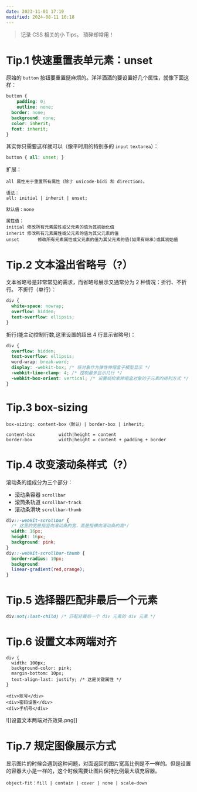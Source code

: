 ```yaml
---
date: 2023-11-01 17:19
modified: 2024-08-11 16:18
---
```


> 记录 CSS 相关的小 Tips。
> 琐碎却常用！
# Tip.1 快速重置表单元素：unset
原始的 `button` 按钮要重置挺麻烦的。洋洋洒洒的要设置好几个属性，就像下面这样：
```css
button {
	padding: 0;
	outline: none;
  border: none;
  background: none;
  color: inherit;
  font: inherit;
}
```
其实你只需要这样就可以（像平时用的特别多的 `input` `textarea`）：
```css
button { all: unset; }
```

扩展：
```
all 属性用于重置所有属性（除了 unicode-bidi 和 direction）。

语法：
all: initial | inherit | unset;

默认值：none

属性值：
initial	修改所有元素属性或父元素的值为其初始化值
inherit	修改所有元素属性或父元素的值为其父元素的值
unset		修改所有元素属性或父元素的值为其父元素的值(如果有继承)或其初始值
```

# Tip.2 文本溢出省略号（?）
文本省略号是非常常见的需求，而省略号展示又通常分为 2 种情况：折行、不折行。
不折行（单行）：
```css
div {
  white-space: nowrap;
  overflow: hidden;
  text-overflow: ellipsis;
}
```
折行(能主动控制行数,这里设置的超出 4 行显示省略号)：
```css
div {
  overflow: hidden;
  text-overflow: ellipsis;
  word-wrap: break-word;
  display: -webkit-box; /* 将对象作为弹性伸缩盒子模型显示 */
  -webkit-line-clamp: 4; /* 控制最多显示几行 */
  -webkit-box-orient: vertical; /* 设置或检索伸缩盒对象的子元素的排列方式 */
}
```

# Tip.3 box-sizing
```
box-sizing: content-box（默认）| border-box | inherit;

content-box			width|height = content
border-box			width|height = content + padding + border
```

# Tip.4 改变滚动条样式（?）
滚动条的组成分为三个部分：

- 滚动条容器 `scrollbar`
- 滚筒条轨道 `scrollbar-track`
- 滚动条滑块 `scrollbar-thumb`
```css
div::-webkit-scrollbar {
  /* 这里的宽是指竖向滚动条的宽，高是指横向滚动条的高*/      
  width: 16px;      
  height: 16px;      
  background: pink;    
}
div::-webkit-scrollbar-thumb {      
  border-radius: 10px;      
  background: 
  linear-gradient(red,orange);    
}
```


# Tip.5 选择器匹配非最后一个元素
```css
div:not(:last-child) /* 匹配非最后一个 div 元素的 div 元素 */
```

# Tip.6 设置文本两端对齐
```
div {
  width: 100px;
  background-color: pink;
  margin-bottom: 10px;
  text-align-last: justify; /* 这是关键属性 */
}

<div>账号</div>
<div>密码设置</div>
<div>手机号</div>
```
![[设置文本两端对齐效果.png]]

# Tip.7 规定图像展示方式
显示图片的时候会遇到这种问题，对面返回的图片宽高比例是不一样的。但是设置的容器大小是一样的，这个时候需要让图片保持比例最大填充容器。
```
object-fit：fill | contain | cover | none | scale-down
```

